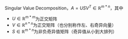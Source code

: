 Singular Value Decomposition，$A=USV^T\in\mathbb{R}^{m*n}$，其中

- $U\in\mathbb{R}^{m*m}$为正交矩阵
- $V\in\mathbb{R}^{n*n}$为正交矩阵（也分别称作左、右奇异向量）
- $S\in\mathbb{R}^{m*n}$为非负奇异值矩阵（奇异值从小到大排列）